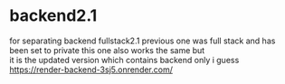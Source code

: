 # backend2.1
for  separating backend fullstack2.1
 previous one  was full stack and has been set to private this one also works the same but  
it is the updated version which contains backend only i guess https://render-backend-3sj5.onrender.com/
